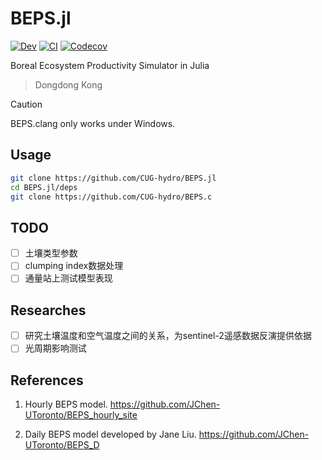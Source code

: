 # BEPS.jl

<!-- [![Stable](https://img.shields.io/badge/docs-stable-blue.svg)](https://CUG-hydro.github.io/BEPS.jl/stable) -->
[![Dev](https://img.shields.io/badge/docs-dev-blue.svg)](https://CUG-hydro.github.io/BEPS.jl/dev)
[![CI](https://github.com/CUG-hydro/BEPS.jl/actions/workflows/CI.yml/badge.svg)](https://github.com/CUG-hydro/BEPS.jl/actions/workflows/CI.yml)
[![Codecov](https://codecov.io/gh/CUG-hydro/BEPS.jl/branch/master/graph/badge.svg)](https://codecov.io/gh/CUG-hydro/BEPS.jl)

Boreal Ecosystem Productivity Simulator in Julia

> Dongdong Kong

> [!CAUTION]
> BEPS.clang only works under Windows.

## Usage
```bash
git clone https://github.com/CUG-hydro/BEPS.jl
cd BEPS.jl/deps
git clone https://github.com/CUG-hydro/BEPS.c
```

## TODO

- [ ] 土壤类型参数
- [ ] clumping index数据处理
- [ ] 通量站上测试模型表现

## Researches

- [ ] 研究土壤温度和空气温度之间的关系，为sentinel-2遥感数据反演提供依据
- [ ] 光周期影响测试

## References

1. Hourly BEPS model. <https://github.com/JChen-UToronto/BEPS_hourly_site>

2. Daily BEPS model developed by Jane Liu. <https://github.com/JChen-UToronto/BEPS_D>

